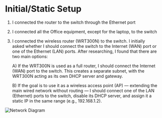 # Initial/Static Setup

1. I connected the router to the switch through the Ethernet port

2. I connected all the Office equipment, except for the laptop, to the switch

3. I connected the wireless router (WRT300N) to the switch. I initially asked whether I should connect the switch to the Internet (WAN) port or one of the Ethernet (LAN) ports. After researching, I found that there are two main options:
    
   A) If the WRT300N is used as a full router, I should connect the Internet (WAN) port to the switch. This creates a separate subnet, with the WRT300N acting         as its own DHCP server and gateway.

   B) If the goal is to use it as a wireless access point (AP) — extending the main wired network without routing — I should connect one of the LAN (Ethernet)         ports to the switch, disable its DHCP server, and assign it a static IP in the same range (e.g., 192.168.1.2).

![Network Diagram](images/image1.png)
